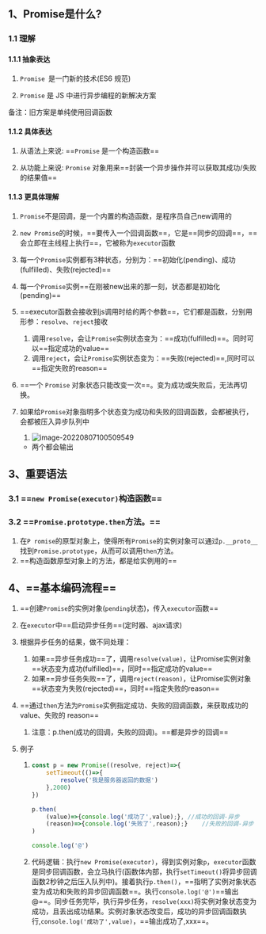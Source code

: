 ## 1、Promise是什么?

### 1.1 理解

#### 1.1.1 抽象表达

1) `Promise `是一门新的技术(ES6 规范)

2) `Promise` 是 JS 中进行异步编程的新解决方案

备注：旧方案是单纯使用回调函数

#### 1.1.2 具体表达

1) 从语法上来说: ==`Promise` 是一个构造函数==

2) 从功能上来说: `Promise` 对象用来==封装一个异步操作并可以获取其成功/失败的结果值==

#### 1.1.3 更具体理解

1. `Promise`不是回调，是一个内置的构造函数，是程序员自己new调用的
2. `new Promise`的时候，==要传入一个回调函数==，它是==同步的回调==，==会立即在主线程上执行==，它被称为`executor`函数
3. 每一个`Promise`实例都有3种状态，分别为：==初始化(pending)、成功(fulfilled)、失败(rejected)==
4. 每一个`Promise`实例==在刚被new出来的那一刻，状态都是初始化(pending)==
5. ==executor函数会接收到js调用时给的两个参数==，它们都是函数，分别用形参：`resolve`、`reject`接收
   1. 调用`resolve`，会让`Promise`实例状态变为：==成功(fulfilled)==。同时可以==指定成功的value==
   2. 调用`reject`，会让`Promise`实例状态变为：==失败(rejected)==,同时可以==指定失败的reason==
6. ==一个 `Promise` 对象状态只能改变一次==。变为成功或失败后，无法再切换。
7. 如果给`Promise`对象指明多个状态变为成功和失败的回调函数，会都被执行，会都被压入异步队列中

   1. ![image-20220807100509549](C:\Users\zayn\AppData\Roaming\Typora\typora-user-images\image-20220807100509549.png)

   - 两个都会输出	

## 3、重要语法

### 3.1 ==`new Promise(executor)`构造函数==

### 3.2 ==`Promise.prototype.then`方法。==

1. 在`P romise`的原型对象上，使得所有`Promise`的实例对象可以通过`p.__proto__`找到`Promise.prototype`，从而可以调用`then`方法。
2. ==构造函数原型对象上的方法，都是给实例用的==

## 4、==基本编码流程==

1. ==创建`Promise`的实例对象(`pending`状态)，传入`executor`函数==

2. 在`executor`中==启动异步任务==(定时器、ajax请求)

3. 根据异步任务的结果，做不同处理：

   1. 如果==异步任务成功==了，调用`resolve(value)`，让Promise实例对象==状态变为成功(fulfilled)==，同时==指定成功的value==
   2. 如果==异步任务失败==了，调用`reject(reason)`，让Promise实例对象==状态变为失败(rejected)==，同时==指定失败的reason==

4. ==通过`then`方法为`Promise`实例指定成功、失败的回调函数，来获取成功的value、失败的 reason==

   1. 注意：p.then(成功的回调，失败的回调)。==都是异步的回调==

5. 例子

   1. ``` js
      const p = new Promise((resolve, reject)=>{
          setTimeout(()=>{
              resolve('我是服务器返回的数据')
          },2000)
      })
      
      p.then(
          (value)=>{console.log('成功了',value);},	//成功的回调-异步
          (reason)=>{console.log('失败了',reason);}	//失败的回调-异步
      )
      
      console.log('@')
      ```
      
   2. 代码逻辑：执行`new Promise(executor)`，得到实例对象`p`，`executor`函数是同步回调函数，会立马执行(函数体内部，执行`setTimeout()`将异步回调函数2秒钟之后压入队列中)。接着执行`p.then()`，==指明了实例对象状态变为成功和失败的异步回调函数==。执行`console.log('@')`==输出@==。同步任务完毕，执行异步任务，`resolve(xxx)`将实例对象状态变为成功，且丢出成功结果。实例对象状态改变后，成功的异步回调函数执行,`console.log('成功了',value)`，==输出成功了,xxx==。